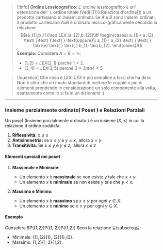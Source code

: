 >[!info] **Ordine Lessicografico:**
>L' ordine lessicografico è un' estensione dell' L ordine totale (Vedi [[7.0 Relazioni d'ordine]]) a un prodotto cartesiano di insiemi ordinati.
>Se $A$ e $B$ sono insiemi ordinati, il prodotto cartesiano $A$x$B$ è ordinato lessico-graficamente secondo la relazione:
>$$(a_{1},b_{1})\leq LEX (a_{2},b_{2})\iff \begin{cases} a_{1}< a_{2}, \text{ }\text{ }\text{ } \text{oppure}\\ a_{1}= a_{2} \text{ } \text{ } \text{e} \text{ } \text{ } b_{1} \leq b_{2}. \end{cases}$$
>**Esempio:**
>Considera $A=B=\mathbb{N}$:
>- $(1,2)<LEX (2,1)$ perché $1<2.$
>- $(3,4)<LEX (3,5)$ perché $3=3 ma 4<5$

>[!question] Che cosa è $LEX:$
>$LEX$ è più semplice a farsi che ha dirsi: Non è altro che un modo standard di mettere le coppie o più di elementi prendendo in considerazione un solo componente alla volta, esattamente come lo si fa in un dizionario :)

---

### Insieme parzialmente ordinato( Poset ) e Relazioni Parziali
Un poset (Insieme parzialmente ordinato ) è un insieme $(X,\leq)$ in cui la relazione d ordine soddisfa:
1. **Riflessività:** $x \leq x$
2. **Antisimmetria:** se $x \leq y \text{ }\text{e} \text{ }y \leq x, \text{ } \text{allora} \text{ } x=y$
3. **Transitività:** Se $x \leq y \text{ } \text{e} \text{ }y \leq z, \text{ } \text{allora} \text{ }x \leq z$
#### **Elementi speciali nei poset**

1. **Massimale e Minimale**:
    
    - Un elemento $x$ è **massimale** se non esiste $y$ tale che  $x<y$.
    - Un elemento $x$ è **minimale** se non esiste $y$ tale che $y<x$.
2. **Massimo e Minimo**:
    
    - Un elemento $x$ è **massimo** se $x≥y$ per ogni $y∈X$.
    - Un elemento $x$ è **minimo** se $x≤y$ per ogni $y∈X$.

#### **Esempio**

Considera $P({1,2})P(\{1, 2\})P({1,2}) $con la relazione ⊆\subseteq⊆:

- Minimale: {1},{2}\{1\}, \{2\}{1},{2}.
- Massimo: {1,2}\{1, 2\}{1,2}.


